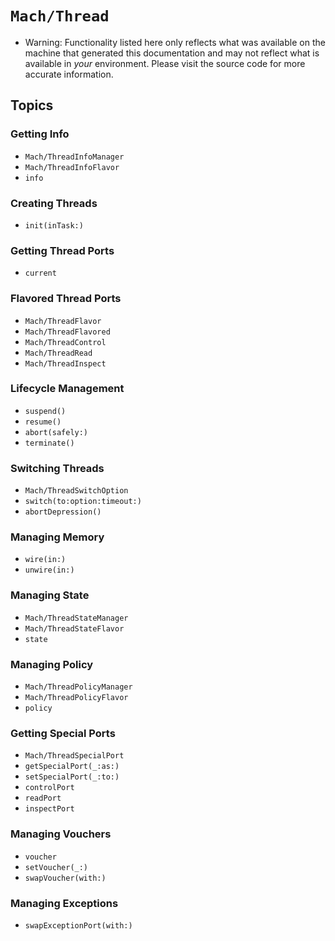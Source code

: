 # ``Mach/Thread``

- Warning: Functionality listed here only reflects what was available on the machine that generated this documentation and may not reflect what is available in *your* environment. Please visit the source code for more accurate information.

## Topics

### Getting Info

- ``Mach/ThreadInfoManager``
- ``Mach/ThreadInfoFlavor``
- ``info``


### Creating Threads

- ``init(inTask:)``

### Getting Thread Ports

- ``current``

### Flavored Thread Ports

- ``Mach/ThreadFlavor``
- ``Mach/ThreadFlavored``
- ``Mach/ThreadControl``
- ``Mach/ThreadRead``
- ``Mach/ThreadInspect``

### Lifecycle Management

- ``suspend()``
- ``resume()``
- ``abort(safely:)``
- ``terminate()``

### Switching Threads

- ``Mach/ThreadSwitchOption``
- ``switch(to:option:timeout:)``
- ``abortDepression()``

### Managing Memory

- ``wire(in:)``
- ``unwire(in:)``

### Managing State

- ``Mach/ThreadStateManager``
- ``Mach/ThreadStateFlavor``
- ``state``

### Managing Policy

- ``Mach/ThreadPolicyManager``
- ``Mach/ThreadPolicyFlavor``
- ``policy``

### Getting Special Ports

- ``Mach/ThreadSpecialPort``
- ``getSpecialPort(_:as:)``
- ``setSpecialPort(_:to:)``
- ``controlPort``
- ``readPort``
- ``inspectPort``

### Managing Vouchers

- ``voucher``
- ``setVoucher(_:)``
- ``swapVoucher(with:)``

### Managing Exceptions

- ``swapExceptionPort(with:)``